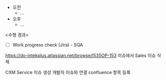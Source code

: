 - 오전
	- ...
- 오후
	- ...

<수행 경과>
- [ ] Work progress check (Jira) - SQA

https://do-intekplus.atlassian.net/browse/I535OP-153
이슈에서 Sales 이슈 삭제

CXM Service 이슈 생성 개발자 이슈와 연결
confluence 항목 등록